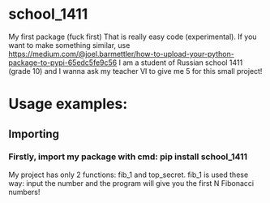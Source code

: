 # school_1411
My first package (fuck first)
That is really easy code (experimental). If you want to make something similar, use https://medium.com/@joel.barmettler/how-to-upload-your-python-package-to-pypi-65edc5fe9c56 I am a student of Russian school 1411 (grade 10) and I wanna ask my teacher VI to give me 5 for this small project!
# Usage examples:
 ## Importing
   ### Firstly, import my package with cmd: pip install school_1411
My project has only 2 functions: fib_1 and top_secret.
fib_1 is used these way: input the number and the program will give you the first N Fibonacci numbers!
